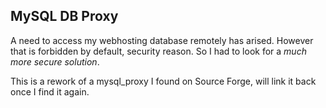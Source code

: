 ## MySQL DB Proxy

A need to access my webhosting database remotely has arised. However that is forbidden by default, security reason. So I had to look for a _much more secure solution_.

This is a rework of a mysql_proxy I found on Source Forge, will link it back once I find it again.